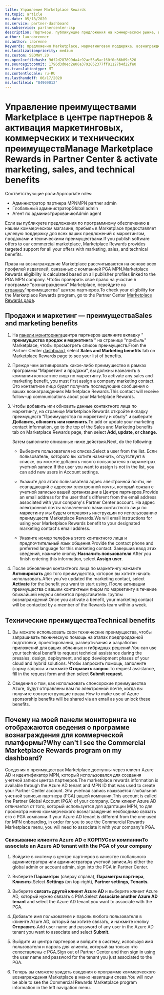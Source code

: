 ```yaml
---
title: Управление Marketplace Rewards
ms.topic: article
ms.date: 05/18/2020
ms.service: partner-dashboard
ms.subservice: partnercenter-csp
description: Партнеры, публикующие предложения на коммерческом рынке, имеют право на поддержку маркетинговых услуг.
author: laurabrenner
ms.author: labrenne
Keywords: предложения Marketplace, маркетинговая поддержка, вознаграждения, преимущества для издателя
ms.localizationpriority: medium
ms.custom: SEOMAY.20
ms.openlocfilehash: 9df2d287899da4c92ac55a5ac160f0e36b09c520
ms.sourcegitcommit: 1796d3d0ec2e06a3792852377ff81127b4d22fe0
ms.translationtype: MT
ms.contentlocale: ru-RU
ms.lasthandoff: 06/17/2020
ms.locfileid: "84909012"
---
```

# <a name="manage-marketplace-rewards-in-partner-center--activate-marketing-sales-and-technical-benefits"></a><span data-ttu-id="b9cce-104">Управление преимуществами Marketplace в центре партнеров & активация маркетинговых, коммерческих и технических преимуществ</span><span class="sxs-lookup"><span data-stu-id="b9cce-104">Manage Marketplace Rewards in Partner Center & activate marketing, sales, and technical benefits</span></span>

<span data-ttu-id="b9cce-105">Соответствующие роли:</span><span class="sxs-lookup"><span data-stu-id="b9cce-105">Appropriate roles:</span></span>

- <span data-ttu-id="b9cce-106">Администратор партнера MPN</span><span class="sxs-lookup"><span data-stu-id="b9cce-106">MPN partner admin</span></span>
- <span data-ttu-id="b9cce-107">Глобальный администратор</span><span class="sxs-lookup"><span data-stu-id="b9cce-107">Global admin</span></span>
- <span data-ttu-id="b9cce-108">Агент по администрированию</span><span class="sxs-lookup"><span data-stu-id="b9cce-108">Admin agent</span></span>

<span data-ttu-id="b9cce-109">Если вы публикуете предложения по программному обеспечению в нашем коммерческом магазине, прибыль в Marketplace предоставляет целевую поддержку для всех ваших предложений с маркетингом, продажами и техническими преимуществами.</span><span class="sxs-lookup"><span data-stu-id="b9cce-109">If you  publish software offers to our commercial marketplace, Marketplace Rewards provides targeted support for all your offers with marketing, sales, and technical benefits.</span></span>

<span data-ttu-id="b9cce-110">Права на вознаграждение Marketplace рассчитываются на основе всех профилей издателей, связанных с компанией PGA MPN.</span><span class="sxs-lookup"><span data-stu-id="b9cce-110">Marketplace Rewards eligibility is calculated based on all publisher profiles linked to the PGA MPN company.</span></span> <span data-ttu-id="b9cce-111">Чтобы проверить свое право на участие в программе "вознаграждения" Marketplace, перейдите на [страницу](https://partner.microsoft.com/dashboard/mpn/program/commercialmarketplace)"преимущества" центра партнеров.</span><span class="sxs-lookup"><span data-stu-id="b9cce-111">To check your eligibility for the Marketplace Rewards program, go to the Partner Center [Marketplace Rewards page](https://partner.microsoft.com/dashboard/mpn/program/commercialmarketplace).</span></span>

## <a name="sales-and-marketing-benefits"></a><span data-ttu-id="b9cce-112">Продажи и маркетинг — преимущества</span><span class="sxs-lookup"><span data-stu-id="b9cce-112">Sales and marketing benefits</span></span>

1. <span data-ttu-id="b9cce-113">На [панели мониторинга](https://partner.microsoft.com/dashboard)центра партнеров щелкните вкладку " **преимущества продаж и маркетинга** " на странице "прибыль" Marketplace, чтобы просмотреть список преимуществ.</span><span class="sxs-lookup"><span data-stu-id="b9cce-113">From the Partner Center [dashboard](https://partner.microsoft.com/dashboard), select **Sales and Marketing benefits** tab on Marketplace Rewards page to see your list of benefits.</span></span> 

2. <span data-ttu-id="b9cce-114">Прежде чем активировать какое-либо преимущество в рамках программы "Маркетинг и продажи", вы должны назначить в компании контактное лицо по маркетингу.</span><span class="sxs-lookup"><span data-stu-id="b9cce-114">To activate any sales and marketing benefit, you must first assign a company marketing contact.</span></span> <span data-ttu-id="b9cce-115">Это контактное лицо будет получать последующие сообщения о ваших вознаграждениях Marketplace Rewards.</span><span class="sxs-lookup"><span data-stu-id="b9cce-115">This contact will receive follow-up communications about your Marketplace Rewards.</span></span>

3. <span data-ttu-id="b9cce-116">Чтобы добавить или обновить данные контактного лица по маркетингу, на странице Marketplace Rewards откройте вкладку преимуществ "Преимущества по маркетингу и сбыту" и выберите **Добавить, обновить или изменить**.</span><span class="sxs-lookup"><span data-stu-id="b9cce-116">To add or update your marketing contact information, go to the top of the Sales and Marketing benefits tab on Marketplace Rewards page, then select **Add, update, or change**.</span></span> 

   <span data-ttu-id="b9cce-117">Затем выполните описанные ниже действия.</span><span class="sxs-lookup"><span data-stu-id="b9cce-117">Next, do the following:</span></span>

   - <span data-ttu-id="b9cce-118">Выберите пользователя из списка.</span><span class="sxs-lookup"><span data-stu-id="b9cce-118">Select a user from the list.</span></span> <span data-ttu-id="b9cce-119">Если пользователь, которого вы хотите назначить, отсутствует в списке, вы можете добавить нового пользователя в параметрах учетной записи.</span><span class="sxs-lookup"><span data-stu-id="b9cce-119">If the user you want to assign is not in the list, you can add new users in Account settings.</span></span>

   - <span data-ttu-id="b9cce-120">Укажите для этого пользователя адрес электронной почты, не совпадающий с адресом электронной почты, который связан с учетной записью вашей организации в Центре партнеров.</span><span class="sxs-lookup"><span data-stu-id="b9cce-120">Provide an email address for the user that's different from the email address associated with your company's Partner Center account.</span></span> <span data-ttu-id="b9cce-121">На адрес электронной почты назначенного вами контактного лица по маркетингу мы будем отправлять инструкции по использованию преимуществ Marketplace Rewards.</span><span class="sxs-lookup"><span data-stu-id="b9cce-121">We will email instructions for using your Marketplace Rewards benefit to your designated marketing contact's email address.</span></span>

   - <span data-ttu-id="b9cce-122">Укажите номер телефона этого контактного лица и предпочтительный язык общения.</span><span class="sxs-lookup"><span data-stu-id="b9cce-122">Provide the contact phone and preferred language for this marketing contact.</span></span> <span data-ttu-id="b9cce-123">Завершив ввод этих сведений, нажмите кнопку **Назначить пользователя**.</span><span class="sxs-lookup"><span data-stu-id="b9cce-123">After you finish entering this information, select **Assign user**.</span></span>

4. <span data-ttu-id="b9cce-124">После обновления контактного лица по маркетингу нажмите **Активировать** для того преимущества, которое вы хотите начать использовать.</span><span class="sxs-lookup"><span data-stu-id="b9cce-124">After you’ve updated the marketing contact, select **Activate** for the benefit you want to start using.</span></span> <span data-ttu-id="b9cce-125">После активации преимущества с вашим контактным лицом по маркетингу в течение ближайшей недели свяжется представитель группы вознаграждений.</span><span class="sxs-lookup"><span data-stu-id="b9cce-125">Once you activate a benefit, your marketing contact will be contacted by a member of the Rewards team within a week.</span></span>

## <a name="technical-benefits"></a><span data-ttu-id="b9cce-126">Технические преимущества</span><span class="sxs-lookup"><span data-stu-id="b9cce-126">Technical benefits</span></span>

1. <span data-ttu-id="b9cce-127">Вы можете использовать свои технические преимущества, чтобы запрашивать техническую помощь на этапах предпродажной подготовки, проектирования, развертывания и разработки приложений для ваших облачных и гибридных решений.</span><span class="sxs-lookup"><span data-stu-id="b9cce-127">You can use your technical benefit to request technical assistance during the presales, design, deployment, and app development phases of your cloud and hybrid solutions.</span></span> <span data-ttu-id="b9cce-128">Чтобы запросить помощь, заполните форму запроса и нажмите **Отправить запрос**.</span><span class="sxs-lookup"><span data-stu-id="b9cce-128">To request assistance, fill in the request form and then select **Submit request**.</span></span>

2. <span data-ttu-id="b9cce-129">Сведения о том, как использовать спонсорские преимущества Azure, будут отправлены вам по электронной почте, когда вы получите соответствующие права.</span><span class="sxs-lookup"><span data-stu-id="b9cce-129">How to make use of Azure sponsorship benefits will be shared via an email as you unlock these benefits.</span></span>

## <a name="why-cant-i-see-the-commercial-marketplace-rewards-program-on-my-dashboard"></a><span data-ttu-id="b9cce-130">Почему на моей панели мониторинга не отображаются сведения о программе вознаграждения для коммерческой платформы?</span><span class="sxs-lookup"><span data-stu-id="b9cce-130">Why can't I see the Commercial Marketplace Rewards program on my dashboard?</span></span>

<span data-ttu-id="b9cce-131">Сведения о преимуществах Marketplace доступны через клиент Azure AD и идентификатор MPN, который использовался для создания учетной записи центра партнеров.</span><span class="sxs-lookup"><span data-stu-id="b9cce-131">The marketplace rewards information is available through the Azure AD tenant and MPN ID that was used to create your Partner Center account.</span></span> <span data-ttu-id="b9cce-132">Эта учетная запись называется глобальной учетной записью партнера (PGA) вашей компании.</span><span class="sxs-lookup"><span data-stu-id="b9cce-132">This account is called the Partner Global Account (PGA) of your company.</span></span> <span data-ttu-id="b9cce-133">Если клиент Azure AD отличается от того, который используется для адаптации MPN, то для просмотра меню коммерческого вознаграждения необходимо связать его с PGA компании.</span><span class="sxs-lookup"><span data-stu-id="b9cce-133">If your Azure AD tenant is different from the  one used for MPN onboarding, in order for you to see the Commercial Rewards Marketplace menu, you will need to associate it with your company's PGA.</span></span>

### <a name="to-associate-an-azure-ad-tenant-with-the-pga-of-your-company"></a><span data-ttu-id="b9cce-134">Связывание клиента Azure AD с КОРПУСом компании</span><span class="sxs-lookup"><span data-stu-id="b9cce-134">To associate an Azure AD tenant with the PGA of your company</span></span>

1. <span data-ttu-id="b9cce-135">Войдите в систему в центре партнеров в качестве глобального администратора или администратора учетной записи.</span><span class="sxs-lookup"><span data-stu-id="b9cce-135">As either the global admin or account admin, sign into the PGA in Partner Center.</span></span>

2. <span data-ttu-id="b9cce-136">Выберите **Параметры** (сверху справа), **Параметры партнера**, **Клиенты**.</span><span class="sxs-lookup"><span data-stu-id="b9cce-136">Select **Settings** (on top-right), **Partner settings**, **Tenants**.</span></span> 

3. <span data-ttu-id="b9cce-137">Выберите **связать другой клиент Azure AD** и выберите клиент Azure AD, который нужно связать с PGA.</span><span class="sxs-lookup"><span data-stu-id="b9cce-137">Select **Associate another Azure AD tenant** and select the Azure AD tenant you want to associate with the PGA.</span></span>

4. <span data-ttu-id="b9cce-138">Добавьте имя пользователя и пароль любого пользователя в клиенте Azure AD, который вы хотите связать, и нажмите кнопку **Отправить**.</span><span class="sxs-lookup"><span data-stu-id="b9cce-138">Add user name and password of any user in the Azure AD tenant you want to associate and select **Submit**.</span></span>

5. <span data-ttu-id="b9cce-139">Выйдите из центра партнеров и войдите в систему, используя имя пользователя и пароль для клиента, который вы только что сопоставлены с PGA.</span><span class="sxs-lookup"><span data-stu-id="b9cce-139">Sign out of Partner Center and then sign in using the user name and password for the tenant you just associated to the PGA.</span></span>

6. <span data-ttu-id="b9cce-140">Теперь вы сможете увидеть сведения о программе коммерческого вознаграждения Marketplace в меню навигации слева.</span><span class="sxs-lookup"><span data-stu-id="b9cce-140">You will now be able to see the Commercial Rewards Marketplace program information in the left navigation menu.</span></span>

